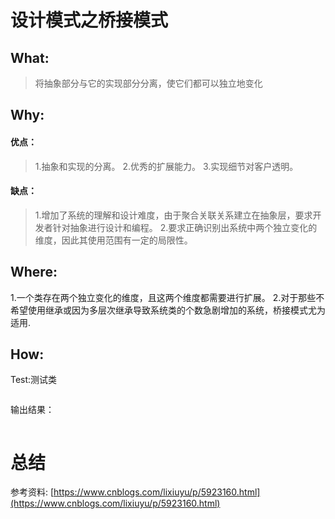 # 设计模式之桥接模式
## What:

>将抽象部分与它的实现部分分离，使它们都可以独立地变化


## Why:
#### 优点：
>1.抽象和实现的分离。 
2.优秀的扩展能力。 
3.实现细节对客户透明。

#### 缺点：
>1.增加了系统的理解和设计难度，由于聚合关联关系建立在抽象层，要求开发者针对抽象进行设计和编程。
2.要求正确识别出系统中两个独立变化的维度，因此其使用范围有一定的局限性。

## Where:
1.一个类存在两个独立变化的维度，且这两个维度都需要进行扩展。
2.对于那些不希望使用继承或因为多层次继承导致系统类的个数急剧增加的系统，桥接模式尤为适用.

## How:





Test:测试类
```java

```
输出结果：
```java

```



# 总结

参考资料:
[https://www.cnblogs.com/lixiuyu/p/5923160.html](https://www.cnblogs.com/lixiuyu/p/5923160.html)